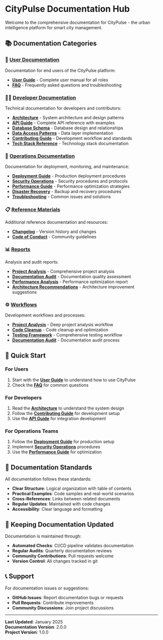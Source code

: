 # CityPulse Documentation Hub

Welcome to the comprehensive documentation for CityPulse - the urban intelligence platform for smart city management.

## 📚 Documentation Categories

### 🎯 [User Documentation](./user/)
Documentation for end users of the CityPulse platform:
- **[User Guide](./USER_GUIDE.md)** - Complete user manual for all roles
- **[FAQ](./FAQ.md)** - Frequently asked questions and troubleshooting

### 👨‍💻 [Developer Documentation](./developer/)
Technical documentation for developers and contributors:
- **[Architecture](./ARCHITECTURE.md)** - System architecture and design patterns
- **[API Guide](./API_GUIDE.md)** - Complete API reference with examples
- **[Database Schema](./DATABASE_SCHEMA.md)** - Database design and relationships
- **[Data Access Patterns](./DATA_ACCESS_PATTERNS.md)** - Data layer implementation
- **[Contributing Guide](./CONTRIBUTING.md)** - Development workflow and standards
- **[Tech Stack Reference](./TECH_STACK_REFERENCE.md)** - Technology stack documentation

### 🚀 [Operations Documentation](./operations/)
Documentation for deployment, monitoring, and maintenance:
- **[Deployment Guide](./DEPLOYMENT.md)** - Production deployment procedures
- **[Security Operations](./SECURITY_OPERATIONS.md)** - Security procedures and protocols
- **[Performance Guide](./PERFORMANCE_GUIDE.md)** - Performance optimization strategies
- **[Disaster Recovery](./DISASTER_RECOVERY.md)** - Backup and recovery procedures
- **[Troubleshooting](./TROUBLESHOOTING.md)** - Common issues and solutions

### 📋 [Reference Materials](./reference/)
Additional reference documentation and resources:
- **[Changelog](./CHANGELOG.md)** - Version history and changes
- **[Code of Conduct](./CODE_OF_CONDUCT.md)** - Community guidelines

### 📊 [Reports](../reports/)
Analysis and audit reports:
- **[Project Analysis](../reports/deep-project-analysis-and-understanding.md)** - Comprehensive project analysis
- **[Documentation Audit](../reports/documentation-audit-report.md)** - Documentation quality assessment
- **[Performance Analysis](../reports/performance-optimization-report.md)** - Performance optimization report
- **[Architecture Recommendations](../reports/architecture-enhancement-recommendations.md)** - Architecture improvement suggestions

### ⚙️ [Workflows](../.windsurf/workflows/)
Development workflows and processes:
- **[Project Analysis](../.windsurf/workflows/step1-deep-project-analysis-and-understanding.md)** - Deep project analysis workflow
- **[Code Cleanup](../.windsurf/workflows/step2-intellignet-cleanup-and-redundancy-removal.md)** - Code cleanup and optimization
- **[Testing Framework](../.windsurf/workflows/step4-comprehensive-testing-and-validation.md)** - Comprehensive testing workflow
- **[Documentation Audit](../.windsurf/workflows/step5-comprehensive-documentation-audit-and-creation.md)** - Documentation audit process

## 🚀 Quick Start

### For Users
1. Start with the **[User Guide](./USER_GUIDE.md)** to understand how to use CityPulse
2. Check the **[FAQ](./FAQ.md)** for common questions

### For Developers
1. Read the **[Architecture](./ARCHITECTURE.md)** to understand the system design
2. Follow the **[Contributing Guide](./CONTRIBUTING.md)** for development setup
3. Use the **[API Guide](./API_GUIDE.md)** for integration development

### For Operations Teams
1. Follow the **[Deployment Guide](./DEPLOYMENT.md)** for production setup
2. Implement **[Security Operations](./SECURITY_OPERATIONS.md)** procedures
3. Use the **[Performance Guide](./PERFORMANCE_GUIDE.md)** for optimization

## 📖 Documentation Standards

All documentation follows these standards:
- **Clear Structure**: Logical organization with table of contents
- **Practical Examples**: Code samples and real-world scenarios
- **Cross-References**: Links between related documents
- **Regular Updates**: Maintained with code changes
- **Accessibility**: Clear language and formatting

## 🔄 Keeping Documentation Updated

Documentation is maintained through:
- **Automated Checks**: CI/CD pipeline validates documentation
- **Regular Audits**: Quarterly documentation reviews
- **Community Contributions**: Pull requests welcome
- **Version Control**: All changes tracked in git

## 📞 Support

For documentation issues or suggestions:
- **GitHub Issues**: Report documentation bugs or requests
- **Pull Requests**: Contribute improvements
- **Community Discussions**: Join project discussions

---

**Last Updated**: January 2025  
**Documentation Version**: 2.0.0  
**Project Version**: 1.0.0
